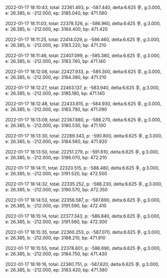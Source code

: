 2022-01-17 18:10:43, total: 22361.493, p: -587.440, delta:6.625 手, g:3.000, e: 26.385, b: -212.000, ep: 3185.040, bp: 471.560

2022-01-17 18:11:03, total: 22378.526, p: -586.960, delta:6.625 手, g:3.000, e: 26.385, b: -212.000, ep: 3184.400, bp: 471.420

2022-01-17 18:11:25, total: 22414.029, p: -586.460, delta:6.625 手, g:3.000, e: 26.385, b: -212.000, ep: 3183.220, bp: 471.210

2022-01-17 18:11:46, total: 22407.099, p: -585.380, delta:6.625 手, g:3.000, e: 26.385, b: -212.000, ep: 3183.740, bp: 471.140

2022-01-17 18:12:06, total: 22427.933, p: -585.300, delta:6.625 手, g:3.000, e: 26.385, b: -212.000, ep: 3184.380, bp: 471.210

2022-01-17 18:12:27, total: 22463.137, p: -583.940, delta:6.625 手, g:3.000, e: 26.385, b: -212.000, ep: 3185.180, bp: 471.140

2022-01-17 18:12:48, total: 22433.615, p: -584.930, delta:6.625 手, g:3.000, e: 26.385, b: -212.000, ep: 3183.790, bp: 471.090

2022-01-17 18:13:09, total: 22367.880, p: -588.270, delta:6.625 手, g:3.000, e: 26.385, b: -212.000, ep: 3180.530, bp: 471.100

2022-01-17 18:13:30, total: 22289.343, p: -590.800, delta:6.625 手, g:3.000, e: 26.385, b: -212.000, ep: 3184.560, bp: 471.920

2022-01-17 18:13:50, total: 22251.279, p: -591.610, delta:6.625 手, g:3.000, e: 26.385, b: -212.000, ep: 3186.070, bp: 472.210

2022-01-17 18:14:11, total: 22320.515, p: -588.480, delta:6.625 手, g:3.000, e: 26.385, b: -212.000, ep: 3191.520, bp: 472.500

2022-01-17 18:14:32, total: 22335.252, p: -588.230, delta:6.625 手, g:3.000, e: 26.385, b: -212.000, ep: 3190.570, bp: 472.350

2022-01-17 18:14:53, total: 22356.587, p: -587.690, delta:6.625 手, g:3.000, e: 26.385, b: -212.000, ep: 3191.590, bp: 472.410

2022-01-17 18:15:14, total: 22377.343, p: -586.840, delta:6.625 手, g:3.000, e: 26.385, b: -212.000, ep: 3191.560, bp: 472.300

2022-01-17 18:15:35, total: 22360.253, p: -587.070, delta:6.625 手, g:3.000, e: 26.385, b: -212.000, ep: 3188.210, bp: 471.910

2022-01-17 18:15:55, total: 22378.801, p: -586.690, delta:6.625 手, g:3.000, e: 26.385, b: -212.000, ep: 3184.750, bp: 471.430

2022-01-17 18:16:16, total: 22360.751, p: -587.620, delta:6.625 手, g:3.000, e: 26.385, b: -212.000, ep: 3183.420, bp: 471.380